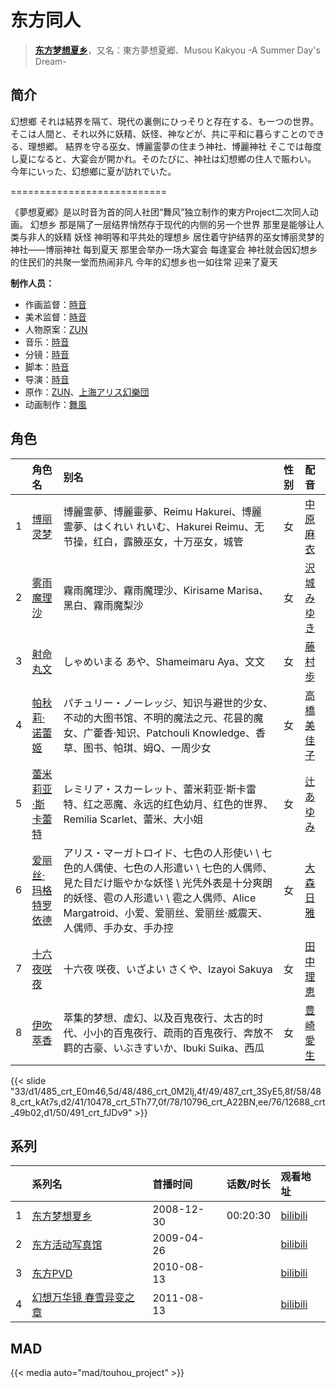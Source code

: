 # 东方同人


> <u>**[东方梦想夏乡](https://bgm.tv/subject/1171)**</u>，又名：東方夢想夏郷、Musou Kakyou -A Summer Day's Dream-

## 简介

幻想鄉
それは結界を隔て、現代の裏側にひっそりと存在する、も一つの世界。
そこは人間と、それ以外に妖精、妖怪、神などが、共に平和に暮らすことのできる、理想郷。
結界を守る巫女、博麗霊夢の住まう神社、博麗神社
そこでは毎度し夏になると、大宴会が開かれ。そのたびに、神社は幻想鄉の住人で賑わい。
今年にいった、幻想鄉に夏が訪れでいた。

===========================

《夢想夏郷》是以时音为首的同人社团“舞风”独立制作的東方Project二次同人动画。
幻想乡
那是隔了一层结界悄然存于现代的内侧的另一个世界
那里是能够让人类与非人的妖精 妖怪 神明等和平共处的理想乡
居住着守护结界的巫女博丽灵梦的神社——博丽神社
每到夏天 那里会举办一场大宴会
每逢宴会 神社就会因幻想乡的住民们的共聚一堂而热闹非凡
今年的幻想乡也一如往常 迎来了夏天

**制作人员：**
- 作画监督：[時音](https://bgm.tv/person/6245)
- 美术监督：[時音](https://bgm.tv/person/6245)
- 人物原案：[ZUN](https://bgm.tv/person/5812)
- 音乐：[時音](https://bgm.tv/person/6245)
- 分镜：[時音](https://bgm.tv/person/6245)
- 脚本：[時音](https://bgm.tv/person/6245)
- 导演：[時音](https://bgm.tv/person/6245)
- 原作：[ZUN](https://bgm.tv/person/5812)、[上海アリス幻樂団](https://bgm.tv/person/7993)
- 动画制作：[舞風](https://bgm.tv/person/6244)

## 角色

|     |   角色名   |   别名  | 性别 |  配音  |
|:--- |:------  |:----      |:---  |:--   |
| 1 | [博丽灵梦](https://bgm.tv/character/485) | 博麗霊夢、博麗靈夢、Reimu Hakurei、博麗 霊夢、はくれい れいむ、Hakurei Reimu、无节操，红白，露腋巫女，十万巫女，城管 | 女 | [中原麻衣](https://bgm.tv/person/4145) |
| 2 | [雾雨魔理沙](https://bgm.tv/character/486) | 霧雨魔理沙、霧雨魔理沙、Kirisame Marisa、黑白、霧雨魔梨沙 | 女 | [沢城みゆき](https://bgm.tv/person/4244) |
| 3 | [射命丸文](https://bgm.tv/character/487) | しゃめいまる あや、Shameimaru Aya、文文 | 女 | [藤村歩](https://bgm.tv/person/4783) |
| 4 | [帕秋莉·诺蕾姬](https://bgm.tv/character/488) | パチュリー・ノーレッジ、知识与避世的少女、不动的大图书馆、不明的魔法之元、花昙的魔女、广藿香·知识、Patchouli Knowledge、香草、图书、帕琪、姆Q、一周少女 | 女 | [高橋美佳子](https://bgm.tv/person/4412) |
| 5 | [蕾米莉亚·斯卡蕾特](https://bgm.tv/character/10478) | レミリア・スカーレット、蕾米莉亚·斯卡雷特、红之恶魔、永远的红色幼月、红色的世界、Remilia Scarlet、蕾米、大小姐 | 女 | [辻あゆみ](https://bgm.tv/person/4784) |
| 6 | [爱丽丝·玛格特罗依德](https://bgm.tv/character/10796) | アリス・マーガトロイド、七色の人形使い \ 七色的人偶使、七色の人形遣い \ 七色的人偶师、見た目だけ賑やかな妖怪 \ 光凭外表是十分爽朗的妖怪、雹の人形遣い \ 雹之人偶师、Alice Margatroid、小爱、爱丽丝、爱丽丝·威震天、人偶师、手办女、手办控 | 女 | [大森日雅](https://bgm.tv/person/14923) |
| 7 | [十六夜咲夜](https://bgm.tv/character/12688) | 十六夜 咲夜、いざよい さくや、Izayoi Sakuya | 女 | [田中理恵](https://bgm.tv/person/3862) |
| 8 | [伊吹萃香](https://bgm.tv/character/491) | 萃集的梦想、虚幻、以及百鬼夜行、太古的时代、小小的百鬼夜行、疏雨的百鬼夜行、奔放不羁的古豪、いぶきすいか、Ibuki Suika、西瓜 | 女 | [豊崎愛生](https://bgm.tv/person/5001) |

{{< slide "33/d1/485_crt_E0m46,5d/48/486_crt_0M2Ij,4f/49/487_crt_3SyE5,8f/58/488_crt_kAt7s,d2/41/10478_crt_5Th77,0f/78/10796_crt_A22BN,ee/76/12688_crt_49b02,d1/50/491_crt_fJDv9" >}}

## 系列

|     | 系列名          | 首播时间       | 话数/时长    | 观看地址                                                    |
|:----|:-------------|:-----------|:---------|:--------------------------------------------------------|
| 1   |[东方梦想夏乡](https://bgm.tv/subject/1171)| 2008-12-30 | 00:20:30 | [bilibili](https://www.bilibili.com/video/BV1Cv411B7go) |
| 2   |[东方活动写真馆](https://bgm.tv/subject/49315)| 2009-04-26 |          | [bilibili](https://www.bilibili.com/video/BV1Ux411c7As) |
| 3   |[东方PVD](https://bgm.tv/subject/8061)| 2010-08-13 |          | [bilibili](https://www.bilibili.com/video/BV1jS4y1L7oW) |
| 4   |[幻想万华镜 春雪异变之章](https://bgm.tv/subject/21942)| 2011-08-13 |          | [bilibili](https://www.bilibili.com/video/BV1vR4y1L7cX) |


## MAD

{{< media  auto="mad/touhou_project"  >}}



